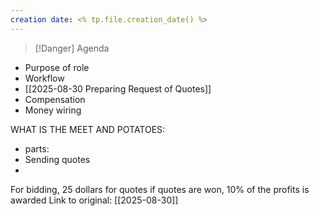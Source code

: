 ```yaml
---
creation date: <% tp.file.creation_date() %>
---
```



> [!Danger] Agenda
> 

- Purpose of role
- Workflow
- [[2025-08-30 Preparing Request of Quotes]]
- Compensation
- Money wiring
  
WHAT IS THE MEET AND POTATOES:  





  
- parts:  
- Sending quotes  
-


For bidding, 25 dollars for quotes
if quotes are won, 10% of the profits is awarded
Link to original: [[2025-08-30]]